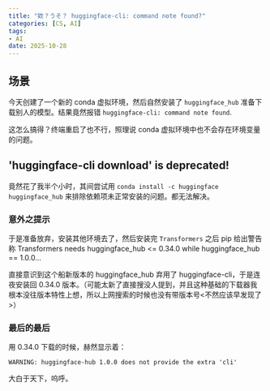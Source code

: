 ```yaml
---
title: "欸？うそ？ huggingface-cli: command note found?"
categories: [CS, AI]
tags:
- AI
date: 2025-10-28
---
```


## 场景
今天创建了一个新的 conda 虚拟环境，然后自然安装了 `huggingface_hub` 准备下载别人的模型。结果竟然报错 `huggingface-cli: command note found`.

这怎么搞得？终端重启了也不行，照理说 conda 虚拟环境中也不会存在环境变量的问题。

## 'huggingface-cli download' is deprecated!
竟然花了我半个小时，其间尝试用 `conda install -c huggingface huggingface_hub` 来排除依赖项未正常安装的问题。都无法解决。

### 意外之提示
于是准备放弃，安装其他环境去了，然后安装完 `Transformers` 之后 pip 给出警告称 Transformers needs huggingface_hub <= 0.34.0 while huggingface_hub == 1.0.0...

直接意识到这个船新版本的 huggingface_hub 弃用了 huggingface-cli，于是连夜安装回 0.34.0 版本。（可能太新了直接搜没人提到，并且这种基础的下载器我根本没往版本特性上想，所以上网搜索的时候也没有带版本号<不然应该早发现了>）

### 最后的最后
用 0.34.0 下载的时候，赫然显示着：
```
WARNING: huggingface-hub 1.0.0 does not provide the extra 'cli'
```
大白于天下，呜呼。